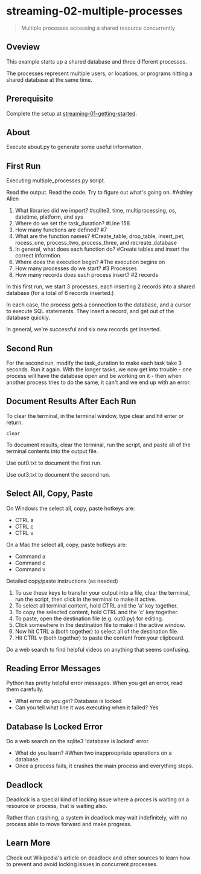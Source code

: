 # streaming-02-multiple-processes

> Multiple processes accessing a shared resource concurrently

## Oveview

This example starts up a shared database and three different processes.

The processes represent multiple users, or locations, or programs 
hitting a shared database at the same time. 

## Prerequisite

Complete the setup at [streaming-01-getting-started](https://github.com/denisecase/streaming-01-getting-started).

## About

Execute about.py to generate some useful information.

## First Run

Executing multiple_processes.py script.

Read the output. Read the code. 
Try to figure out what's going on. 
#Ashley Allen
1. What libraries did we import? #sqlite3, time, multiprocessing, os, datetime, platform, and sys
1. Where do we set the task_duration? #Line 158
1. How many functions are defined? #7
1. What are the function names? #Create_table, drop_table, insert_pet, rocess_one, process_two, process_three, and recreate_database
1. In general, what does each function do? #Create tables and insert the correct informtion. 
1. Where does the execution begin? #The execution begins on 
1. How many processes do we start? #3 Processes
1. How many records does each process insert? #2 records

In this first run, we start 3 processes, 
each inserting 2 records into a shared database 
(for a total of 6 records inserted.)

In each case, the process gets a connection to the database, 
and a cursor to execute SQL statements.
They insert a record, and get out of the database quickly.

In general, we're successful and six new records get inserted. 

## Second Run

For the second run, modify the task_duration to make each task take 3 seconds. Run it again. 
With the longer tasks, we now get into trouble - 
one process will have the database open and be working on it - 
then when another process tries to do the same, it can't and 
we end up with an error. 

## Document Results After Each Run

To clear the terminal, in the terminal window, type clear and hit enter or return. 

`clear`

To document results, clear the terminal, run the script, and paste all of the terminal contents into the output file.

Use out0.txt to document the first run. 

Use out3.txt to document the second run.

## Select All, Copy, Paste

On Windows the select all, copy, paste hotkeys are:

- CTRL a 
- CTRL c 
- CTRL v 

On a Mac the select all, copy, paste hotkeys are:

- Command a
- Command c
- Command v

Detailed copy/paste instructions (as needed)

1. To use these keys to transfer your output into a file, 
clear the terminal, run the script, then click in the terminal to make it active.
1. To select all terminal content, hold CTRL and the 'a' key together. 
1. To copy the selected content, hold CTRL and the 'c' key together. 
1. To paste, open the destination file (e.g. out0.py) for editing.
1. Click somewhere in the destination file to make it the active window.
1. Now hit CTRL a (both together) to select all of the destination file.
1. Hit CTRL v (both together) to paste the content from your clipboard.

Do a web search to find helpful videos on anything that seems confusing. 

## Reading Error Messages

Python has pretty helpful error messages. 
When you get an error, read them carefully. 

- What error do you get? Database is locked
- Can you tell what line it was executing when it failed? Yes


## Database Is Locked Error

Do a web search on the sqlite3 'database is locked' error.

- What do you learn? #When two inapproopriate operations on a database. 
- Once a process fails, it crashes the main process and everything stops. 

## Deadlock

Deadlock is a special kind of locking issue where a proces 
is waiting on a resource or process, that is waiting also. 

Rather than crashing, a system in deadlock may wait indefinitely, 
with no process able to move forward and make progress.

## Learn More

Check out Wikipedia's article on deadlock and other sources to learn how to prevent and avoid locking issues in concurrent processes. 

